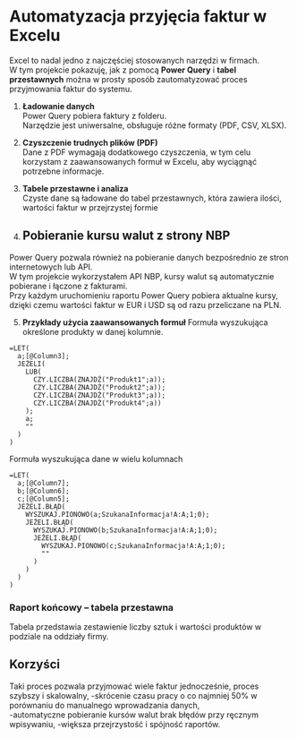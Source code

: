 # Automatyzacja przyjęcia faktur w Excelu

Excel to nadal jedno z najczęściej stosowanych narzędzi w firmach.  
W tym projekcie pokazuję, jak z pomocą **Power Query** i **tabel przestawnych** można w prosty sposób zautomatyzować proces przyjmowania faktur do systemu.

1. **Ładowanie danych**  
Power Query pobiera faktury z folderu.  
Narzędzie jest uniwersalne, obsługuje różne formaty (PDF, CSV, XLSX).

2. **Czyszczenie trudnych plików (PDF)**  
Dane z PDF wymagają dodatkowego czyszczenia, w tym celu korzystam z zaawansowanych formuł w Excelu, aby wyciągnąć potrzebne informacje.

3. **Tabele przestawne i analiza**  
Czyste dane są ładowane do tabel przestawnych, która zawiera ilości, wartości faktur w przejrzystej formie

4. ## Pobieranie kursu walut z strony NBP
Power Query pozwala również na pobieranie danych bezpośrednio ze stron internetowych lub API.  
W tym projekcie wykorzystałem API NBP, kursy walut są automatycznie pobierane i łączone z fakturami.  
Przy każdym uruchomieniu raportu Power Query pobiera aktualne kursy, dzięki czemu wartości faktur w EUR i USD są od razu przeliczane na PLN.  

5. **Przykłady użycia zaawansowanych formuł**
Formuła wyszukująca określone produkty w danej kolumnie.
```excel
=LET(
  a;[@Column3];
  JEŻELI(
    LUB(
      CZY.LICZBA(ZNAJDŹ("Produkt1";a));
      CZY.LICZBA(ZNAJDŹ("Produkt2";a));
      CZY.LICZBA(ZNAJDŹ("Produkt3";a));
      CZY.LICZBA(ZNAJDŹ("Produkt4";a))
    );
    a;
    ""
  )
)
```

Formuła wyszukująca dane w wielu kolumnach
```excel
=LET(
  a;[@Column7];
  b;[@Column6];
  c;[@Column5];
  JEŻELI.BŁĄD(
    WYSZUKAJ.PIONOWO(a;SzukanaInformacja!A:A;1;0);
    JEŻELI.BŁĄD(
      WYSZUKAJ.PIONOWO(b;SzukanaInformacja!A:A;1;0);
      JEŻELI.BŁĄD(
        WYSZUKAJ.PIONOWO(c;SzukanaInformacja!A:A;1;0);
        ""
      )
    )
  )
)
```
### Raport końcowy – tabela przestawna
Tabela przedstawia zestawienie liczby sztuk i wartości produktów w podziale na oddziały firmy.  

## Korzyści 
Taki proces pozwala przyjmować wiele faktur jednocześnie, proces szybszy i skalowalny,
-skrócenie czasu pracy o co najmniej 50% w porównaniu do manualnego wprowadzania danych,  
-automatyczne pobieranie kursów walut brak błędów przy ręcznym wpisywaniu,
-większa przejrzystość i spójność raportów.
